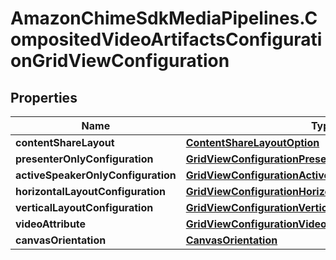 # AmazonChimeSdkMediaPipelines.CompositedVideoArtifactsConfigurationGridViewConfiguration

## Properties

Name | Type | Description | Notes
------------ | ------------- | ------------- | -------------
**contentShareLayout** | [**ContentShareLayoutOption**](ContentShareLayoutOption.md) |  | 
**presenterOnlyConfiguration** | [**GridViewConfigurationPresenterOnlyConfiguration**](GridViewConfigurationPresenterOnlyConfiguration.md) |  | [optional] 
**activeSpeakerOnlyConfiguration** | [**GridViewConfigurationActiveSpeakerOnlyConfiguration**](GridViewConfigurationActiveSpeakerOnlyConfiguration.md) |  | [optional] 
**horizontalLayoutConfiguration** | [**GridViewConfigurationHorizontalLayoutConfiguration**](GridViewConfigurationHorizontalLayoutConfiguration.md) |  | [optional] 
**verticalLayoutConfiguration** | [**GridViewConfigurationVerticalLayoutConfiguration**](GridViewConfigurationVerticalLayoutConfiguration.md) |  | [optional] 
**videoAttribute** | [**GridViewConfigurationVideoAttribute**](GridViewConfigurationVideoAttribute.md) |  | [optional] 
**canvasOrientation** | [**CanvasOrientation**](CanvasOrientation.md) |  | [optional] 


